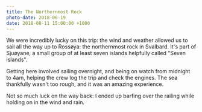```yaml
---
title: The Northernmost Rock
photo-date: 2018-06-19
date: 2018-08-11 15:00:00 +1000
---
```

We were incredibly lucky on this trip: the wind and weather allowed us to sail all the way up to Rossøya: the northernmost rock in Svalbard. It's part of Sjuøyane, a small group of at least seven islands helpfully called "Seven islands".

Getting here involved sailing overnight, and being on watch from midnight to 4am, helping the crew log the trip and check the engines. The sea thankfully wasn't too rough, and it was an amazing experience.

Not so much luck on the way back: I ended up barfing over the railing while holding on in the wind and rain.
